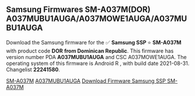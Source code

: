 <h2>Samsung Firmwares SM-A037M(DOR) A037MUBU1AUGA/A037MOWE1AUGA/A037MUBU1AUGA</h2>
Download the Samsung firmware for the ✅ <strong>Samsung SSP </strong> ⭐ <strong>SM-A037M</strong> with product code <strong>DOR</strong> <strong> from Dominican Republic</strong>. This firmware has version number PDA <strong>A037MUBU1AUGA</strong> and CSC A037MOWE1AUGA. The operating system of this firmware is Android R , with build date 2021-08-31. Changelist <strong>22241580</strong>.


[SM-A037M](https://samfirm.shop/samsung/model/SM-A037M)
[A037MUBU1AUGA](https://samfirm.shop/samsung/pda/A037MUBU1AUGA)
[Download Firmware Samsung SSP SM-A037M](https://samfirm.shop/samsung/firmware/454123)
